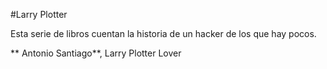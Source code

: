 #Larry Plotter

Esta serie de libros cuentan la historia de un hacker de los que hay pocos.

** Antonio Santiago**, Larry Plotter Lover